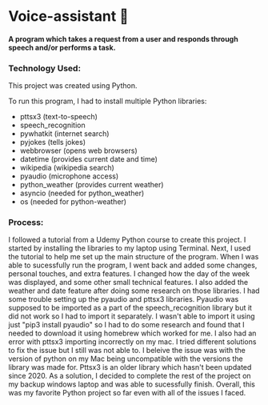 # Voice-assistant    :microphone:

#### A program which takes a request from a user and responds through speech and/or performs a task.
### Technology Used:
This project was created using Python. 

To run this program, I had to install multiple Python libraries:
- pttsx3 (text-to-speech)
- speech_recognition
- pywhatkit (internet search)
- pyjokes (tells jokes)
- webbrowser (opens web browsers)
- datetime (provides current date and time)
- wikipedia (wikipedia search)
- pyaudio (microphone access)
- python_weather (provides current weather)
- asyncio (needed for python_weather)
- os (needed for python-weather)

### Process: 
I followed a tutorial from a Udemy Python course to create this project. I started by installing the libraries to my laptop using Terminal. Next, I used the tutorial to help me set up the main structure of the program. When I was able to sucessfully run the program, I went back and added some changes, personal touches, and extra features. I changed how the day of the week was displayed, and some other small technical features. I also added the weather and date feature after doing some research on those libraries. I had some trouble setting up the pyaudio and pttsx3 libraries. Pyaudio was supposed to be imported as a part of the speech_recognition library but it did not work so I had to import it separately. I wasn't able to import it using just "pip3 install pyaudio" so I had to do some research and found that I needed to download it using homebrew which worked for me. I also had an error with pttsx3 importing incorrectly on my mac. I tried different solutions to fix the issue but I still was not able to. I beleive the issue was with the version of python on my Mac being uncompatible with the versions the library was made for. Pttsx3 is an older library which hasn't been updated since 2020. As a solution, I decided to complete the rest of the project on my backup windows laptop and was able to sucessfully finish. Overall, this was my favorite Python project so far even with all of the issues I faced. 
